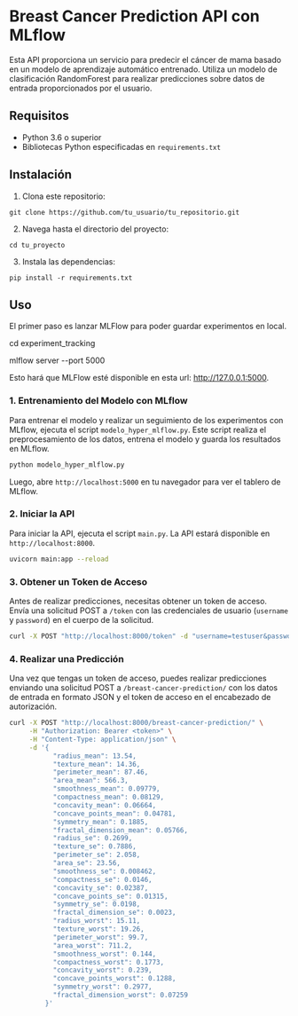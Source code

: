 # Breast Cancer Prediction API con MLflow

Esta API proporciona un servicio para predecir el cáncer de mama basado en un modelo de aprendizaje automático entrenado. Utiliza un modelo de clasificación RandomForest para realizar predicciones sobre datos de entrada proporcionados por el usuario.

## Requisitos

- Python 3.6 o superior
- Bibliotecas Python especificadas en `requirements.txt`

## Instalación

1. Clona este repositorio:

```
git clone https://github.com/tu_usuario/tu_repositorio.git
```

2. Navega hasta el directorio del proyecto:

```
cd tu_proyecto
```

3. Instala las dependencias:

```
pip install -r requirements.txt
```

## Uso

El primer paso es lanzar MLFlow para poder guardar experimentos en local.

cd experiment_tracking

mlflow server --port 5000

Esto hará que MLFlow esté disponible en esta url: http://127.0.0.1:5000. 

### 1. Entrenamiento del Modelo con MLflow

Para entrenar el modelo y realizar un seguimiento de los experimentos con MLflow, ejecuta el script `modelo_hyper_mlflow.py`. Este script realiza el preprocesamiento de los datos, entrena el modelo y guarda los resultados en MLflow.

```bash
python modelo_hyper_mlflow.py
```

Luego, abre `http://localhost:5000` en tu navegador para ver el tablero de MLflow.

### 2. Iniciar la API

Para iniciar la API, ejecuta el script `main.py`. La API estará disponible en `http://localhost:8000`.

```bash
uvicorn main:app --reload
```

### 3. Obtener un Token de Acceso

Antes de realizar predicciones, necesitas obtener un token de acceso. Envía una solicitud POST a `/token` con las credenciales de usuario (`username` y `password`) en el cuerpo de la solicitud.

```bash
curl -X POST "http://localhost:8000/token" -d "username=testuser&password=testpassword"
```

### 4. Realizar una Predicción

Una vez que tengas un token de acceso, puedes realizar predicciones enviando una solicitud POST a `/breast-cancer-prediction/` con los datos de entrada en formato JSON y el token de acceso en el encabezado de autorización.

```bash
curl -X POST "http://localhost:8000/breast-cancer-prediction/" \
     -H "Authorization: Bearer <token>" \
     -H "Content-Type: application/json" \
     -d '{
           "radius_mean": 13.54,
           "texture_mean": 14.36,
           "perimeter_mean": 87.46,
           "area_mean": 566.3,
           "smoothness_mean": 0.09779,
           "compactness_mean": 0.08129,
           "concavity_mean": 0.06664,
           "concave_points_mean": 0.04781,
           "symmetry_mean": 0.1885,
           "fractal_dimension_mean": 0.05766,
           "radius_se": 0.2699,
           "texture_se": 0.7886,
           "perimeter_se": 2.058,
           "area_se": 23.56,
           "smoothness_se": 0.008462,
           "compactness_se": 0.0146,
           "concavity_se": 0.02387,
           "concave_points_se": 0.01315,
           "symmetry_se": 0.0198,
           "fractal_dimension_se": 0.0023,
           "radius_worst": 15.11,
           "texture_worst": 19.26,
           "perimeter_worst": 99.7,
           "area_worst": 711.2,
           "smoothness_worst": 0.144,
           "compactness_worst": 0.1773,
           "concavity_worst": 0.239,
           "concave_points_worst": 0.1288,
           "symmetry_worst": 0.2977,
           "fractal_dimension_worst": 0.07259
         }'
```
